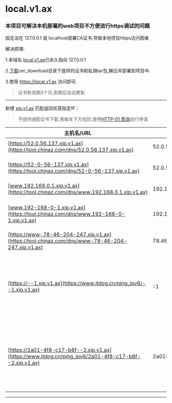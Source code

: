 # local.v1.ax
### 本项目可解决本机部署的web项目不方便进行https调试的问题

因无法在 127.0.0.1 或 localhost部署CA证书,导致本地项目https访问困难

解决原理:

  1.本域名 [local.v1.ax](https://tool.chinaz.com/dns/local.v1.ax)已永久指向 127.0.0.1 
  
  2.[下载](https://v1.ax/local)cer_download目录下提供的证书和私钥tar包,解压并部署到项目中.
  
  3.使用 https://local.v1.ax 访问即可.

  > 证书有效期3个月,到期后自动更新

-----------------------------------
新增 [xip.v1.ax]() 匹配返回任意指定IP：

> 不提供通配证书下载,需根本下方规则,使用[HTTP-01 质询](https://letsencrypt.org/docs/challenge-types/#http-01-challenge)自行申请

|主机名/URL|IP地址|说明|
|---|---|---|
|[https://52.0.56.137.xip.v1.ax](https://tool.chinaz.com/dns/52.0.56.137.xip.v1.ax)	|52.0.56.137	|点分隔符|
|[https://52-0-56-137.xip.v1.ax](https://tool.chinaz.com/dns/52-0-56-137.xip.v1.ax)	|52.0.56.137	|破折号分隔符|
|[www.192.168.0.1.xip.v1.ax](https://tool.chinaz.com/dns/www.192.168.0.1.xip.v1.ax)	|192.168.0.1	|子域名|
|[www.192-168-0-1.xip.v1.ax](https://tool.chinaz.com/dns/www.192-168-0-1.xip.v1.ax)	|192.168.0.1	|子域名 + 破折号|
|[https://www-78-46-204-247.xip.v1.ax](https://tool.chinaz.com/dns/www-78-46-204-247.xip.v1.ax)	|78.46.204.247	|dash 前缀|
|[https://--1.xip.v1.ax](https://www.itdog.cn/ping_ipv6/--1.xip.v1.ax)	|::1	|IPv6 — 始终使用破折号，不要使用点|
|[https://2a01-4f8-c17-b8f--2.xip.v1.ax](https://www.itdog.cn/ping_ipv6/2a01-4f8-c17-b8f--2.xip.v1.ax)	|2a01:4f8:c17:b8f::2	|IPv6 — 始终使用破折号，不要使用点|

------------------------------------------------------
